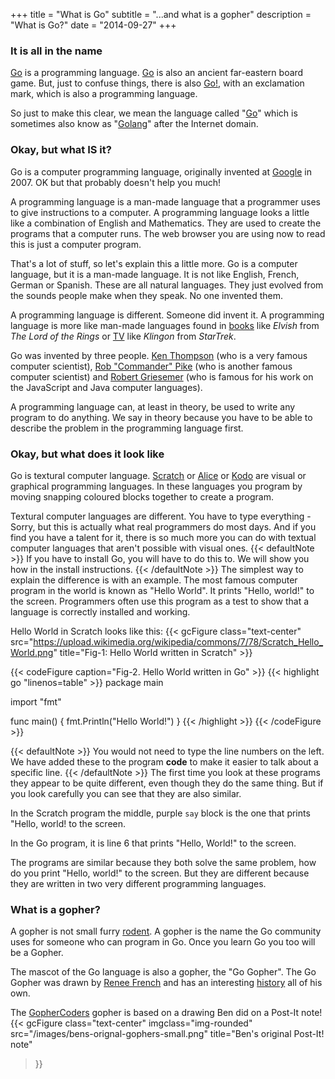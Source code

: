 +++
title = "What is Go"
subtitle = "...and what is a gopher"
description = "What is Go?"
date = "2014-09-27"
+++
### It is all in the name

[Go](http://golang.org) is a programming language. [Go](http://en.wikipedia.org/wiki/Go_(game))
is also an ancient far-eastern board game. But, just to confuse things, there is also
[Go!](http://en.wikipedia.org/wiki/Go!_%28programming_language%29), with an exclamation mark,
which is also a programming language.

So just to make this clear, we mean the language called "[Go](http://golang.org)" which
is sometimes also know as "[Golang](http://golang.org)" after the Internet domain.

### Okay, but what IS it?

Go is a computer programming language, originally invented at [Google](http://www.google.com)
in 2007. OK but that probably doesn't help you much!

A programming language is a man-made language that a programmer uses to give instructions to
a computer. A programming language looks a little like a combination of English and Mathematics.
They are used to create the programs that a computer runs. The web browser you are using
now to read this is just a computer program.

That's a lot of stuff, so let's explain this a little more. Go is a computer language, but it
is a man-made language. It is not like English, French, German or Spanish. These are all natural
languages. They just evolved from the sounds people make when they speak. No one invented them.

A programming language is different. Someone did invent it. A programming language
is more like man-made languages found in [books](http://www.britannica.com/list/15/6-fictional-languages-you-can-really-learn)
like _Elvish_ from _The Lord of the Rings_ or [TV](http://www.britannica.com/list/15/6-fictional-languages-you-can-really-learn)
like _Klingon_ from _StarTrek_.

Go was invented by three people.
[Ken Thompson](http://en.wikipedia.org/wiki/Ken_Thompson)
(who is a very famous computer scientist),
[Rob "Commander" Pike](http://en.wikipedia.org/wiki/Robert_Griesemer)
(who is another famous computer scientist) and
[Robert Griesemer](http://http://en.wikipedia.org/wiki/Robert_Griesemer)
(who is famous for his work on the JavaScript and Java computer languages).

A programming language can, at least in theory, be used to write any program to
do anything. We say in theory because you have to be able to describe the problem
in the programming language first.

### Okay, but what does it look like

Go is textural computer language. [Scratch](https://scratch.mit.edu/) or
[Alice](http://www.alice.org/index.php) or [Kodo](http://www.kodugamelab.com/) are
visual or graphical programming languages. In these languages you program by
moving snapping coloured blocks together to create a program.

Textural computer languages are different. You have to type everything - Sorry,
but this is actually what real programmers do most days. And if you find you have a
talent for it, there is so much more you can do with textual computer languages that
aren't possible with visual ones.
{{< defaultNote >}}
If you have to install Go, you will have to do this to. We will show you how in
the install instructions.
{{< /defaultNote >}}
The simplest way to explain the difference is with an example. The most famous
computer program in the world is known as "Hello World". It prints "Hello, world!"
to the screen. Programmers often use this program as a test to show that a
language is correctly installed and working.

Hello World in Scratch looks like this:
{{< gcFigure class="text-center" src="https://upload.wikimedia.org/wikipedia/commons/7/78/Scratch_Hello_World.png" title="Fig-1: Hello World written in Scratch" >}}

{{< codeFigure caption="Fig-2. Hello World written in Go" >}}
{{< highlight go "linenos=table" >}}
package main

import "fmt"

func main() {
    fmt.Println("Hello World!")
}
{{< /highlight >}}
{{< /codeFigure >}}

{{< defaultNote >}}
You would not need to type the line numbers on the left. We have added these to
the program __code__ to make it easier to talk about a specific line.
{{< /defaultNote >}}
The first time you look at these programs they appear to be quite different,
even though they do the same thing. But if you look carefully you can see that
they are also similar.

In the Scratch program the middle, purple `say` block is the one that prints
"Hello, world! to the screen.

In the Go program, it is line 6 that prints "Hello, World!" to the screen.

The programs are similar because they both solve the same problem, how do you
print "Hello, world!" to the screen. But they are different because they are
written in two very different programming languages.

### What is a gopher?
A gopher is not small furry [rodent](http://en.wikipedia.org/wiki/Gopher).
A gopher is the name the Go community uses for someone who can program in
Go. Once you learn Go you too will be a Gopher.

The mascot of the Go language is also a gopher, the "Go Gopher".
The Go Gopher was drawn by [Renee French](http://reneefrench.blogspot.co.uk/)
and has an interesting [history](http://blog.golang.org/gopher "The history of the Go Gopher")
all of his own.

The [GopherCoders](/) gopher is based on a drawing Ben did on a Post-It note!
{{< gcFigure
class="text-center"
imgclass="img-rounded"
src="/images/bens-orignal-gophers-small.png"
title="Ben's original Post-It! note"
>}}
